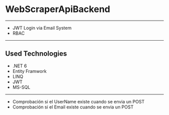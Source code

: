 # WebScraperApiBackend
---


- JWT Login via Email System
- RBAC 



--- 
## Used Technologies

- .NET 6
- Entity Framwork
- LINQ
- JWT
- MS-SQL


---

- Comprobación si el UserName existe cuando se envia un POST
- Comprobación si el Email existe cuando se envia un POST
